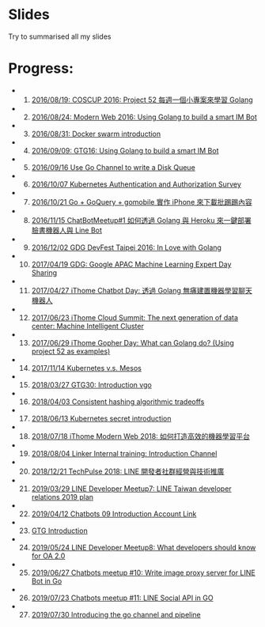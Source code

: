 # Slides
Try to summarised all my slides


# Progress:

- 01. [2016/08/19: COSCUP 2016: Project 52 每週一個小專案來學習 Golang](http://www.slideshare.net/EvansLin/coscup-2016-project-52-for-golang)
- 02. [2016/08/24: Modern Web 2016: Using Golang to build a smart IM Bot](http://www.slideshare.net/EvansLin/modern-web-2016-using-golang-to-build-a-smart-im-bot)
- 03. [2016/08/31: Docker swarm introduction](http://www.slideshare.net/EvansLin/docker-swarm-introduction-65539840)
- 04. [2016/09/09: GTG16: Using Golang to build a smart IM Bot](http://www.slideshare.net/EvansLin/gopher-taiwan-gathering-16-build-a-smart-bot-via-golang)
- 05. [2016/09/16 Use Go Channel to write a Disk Queue](http://www.slideshare.net/EvansLin/use-go-channel-to-write-a-disk-queue)
- 06. [2016/10/07 Kubernetes Authentication and Authorization Survey](https://docs.google.com/presentation/d/1ZbEMNutvf1p5y4_E5lVtXOgNJE9q9ML1Z0jSYx5-dUo/pub?start=false&loop=false&delayms=3000)
- 07. [2016/10/21 Go + GoQuery + gomobile  實作 iPhone 來下載批踢踢內容](https://docs.google.com/presentation/d/1Jt8E76yiFWCsyopo-55KspFqdU6FxtCKQTMexE4Uu7Y/edit?usp=sharing)
- 08. [2016/11/15 ChatBotMeetup#1 如何透過 Golang 與 Heroku 來一鍵部署 臉書機器人與 Line Bot](https://docs.google.com/presentation/d/1KksoZxQCIsPIcZFtKdf7cZ9eacSWcKeUfgXodAbYb5g/edit?usp=sharing)
- 09. [2016/12/02 GDG DevFest Taipei 2016: In Love with Golang](http://go-talks.appspot.com/github.com/kkdai/GolangTalks/gdgfest/gdgfest.slide#1)
- 10. [2017/04/19 GDG: Google APAC Machine Learning Expert Day Sharing](https://docs.google.com/presentation/d/1tfDyrE5whkedNV3_clLJMy9bBkGy6r2X895gtnmtWH4/edit?usp=sharing)
- 11. [2017/04/27 iThome Chatbot Day: 透過 Golang 無痛建置機器學習聊天機器人](https://docs.google.com/presentation/d/1OKlV0s8ECdo5efMhgIuwIWvB9mh05v0tygO2LvcvwIc/edit?usp=sharing)
- 12. [2017/06/23 iThome Cloud Summit: The next generation of data center: Machine Intelligent Cluster](https://www.slideshare.net/EvansLin/ithome-cloud-summit-mic)
- 13. [2017/06/29 iThome Gopher Day: What can Golang do? (Using project 52 as examples)](https://www.slideshare.net/EvansLin/ithome-gopher-day-2017-what-can-golang-do-using-project-52-as-examples)
- 14. [2017/11/14 Kubernetes v.s. Mesos](https://www.slideshare.net/EvansLin/kubernetes-vs-mesos)
- 15. [2018/03/27 GTG30: Introduction vgo](https://www.slideshare.net/EvansLin/gtg30-introduction-vgo)
- 16. [2018/04/03 Consistent hashing algorithmic tradeoffs](https://www.slideshare.net/EvansLin/consistent-hashing-algorithmic-tradeoffs)
- 17. [2018/06/13 Kubernetes secret introduction](https://www.slideshare.net/EvansLin/kubernetes-secret-introduction)
- 18. [2018/07/18 iThome Modern Web 2018: 如何打造高效的機器學習平台](https://www.slideshare.net/EvansLin/ithome-modern-web-2018)
- 19. [2018/08/04 Linker Internal training: Introduction Channel](https://go-talks.appspot.com/github.com/kkdai/GolangTalks/introduction-channel/gochannel.slide)
- 20. [2018/12/21 TechPulse 2018: LINE 開發者社群經營與技術推廣](https://www.slideshare.net/linecorp/line-126805744)
- 21. [2019/03/29 LINE Developer Meetup7: LINE Taiwan developer relations 2019 plan](https://speakerdeck.com/line_developers/line-taiwan-developer-relations-2019-plan)
- 22. [2019/04/12 Chatbots 09 Introduction Account Link](https://speakerdeck.com/line_developers/introduce-line-account-link)
- 23. [GTG Introduction](https://docs.google.com/presentation/d/1_Eup5yLcrTXxpB_a6dWjeUv-LS_I5NBHiRQgsPwzKoE/edit?usp=sharing)

- 24. [2019/05/24 LINE Developer Meetup8: What developers should know for OA 2.0](https://speakerdeck.com/line_developers/what-developers-should-know-for-oa-2-0)
- 25. [2019/06/27 Chatbots meetup #10: Write image proxy server for LINE Bot in Go](https://speakerdeck.com/line_developers/write-image-proxy-server-for-line-bot-in-go)
- 26. [2019/07/23 Chatbots meetup #11: LINE Social API in GO](https://speakerdeck.com/line_developers_tw/line-social-api-in-go)
- 27. [2019/07/30 Introducing the go channel and pipeline](https://go-talks.appspot.com/github.com/kkdai/GolangTalks/introduction-channel-2019/gochannel.slide#1)







